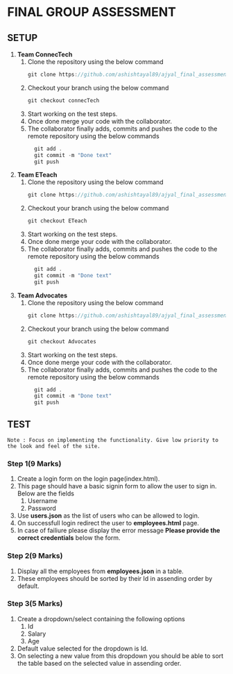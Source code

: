 # FINAL GROUP ASSESSMENT

## SETUP

1. **Team ConnecTech**
   1. Clone the repository using the below command
      ```javascript
      git clone https://github.com/ashishtayal89/ajyal_final_assessment.git
      ```
   2. Checkout your branch using the below command
      ```javascript
      git checkout connecTech
      ```
   3. Start working on the test steps.
   4. Once done merge your code with the collaborator.
   5. The collaborator finally adds, commits and pushes the code to the remote repository using the below commands
      ```javascript
        git add .
        git commit -m "Done text"
        git push
      ```
2. **Team ETeach**
   1. Clone the repository using the below command
      ```javascript
      git clone https://github.com/ashishtayal89/ajyal_final_assessment.git
      ```
   2. Checkout your branch using the below command
      ```javascript
      git checkout ETeach
      ```
   3. Start working on the test steps.
   4. Once done merge your code with the collaborator.
   5. The collaborator finally adds, commits and pushes the code to the remote repository using the below commands
      ```javascript
        git add .
        git commit -m "Done text"
        git push
      ```
3. **Team Advocates**
   1. Clone the repository using the below command
      ```javascript
      git clone https://github.com/ashishtayal89/ajyal_final_assessment.git
      ```
   2. Checkout your branch using the below command
      ```javascript
      git checkout Advocates
      ```
   3. Start working on the test steps.
   4. Once done merge your code with the collaborator.
   5. The collaborator finally adds, commits and pushes the code to the remote repository using the below commands
      ```javascript
        git add .
        git commit -m "Done text"
        git push
      ```

## TEST

`Note : Focus on implementing the functionality. Give low priority to the look and feel of the site.`

### Step 1(9 Marks)

1. Create a login form on the login page(index.html).
2. This page should have a basic signin form to allow the user to sign in. Below are the fields
   1. Username
   2. Password
3. Use **users.json** as the list of users who can be allowed to login.
4. On successfull login redirect the user to **employees.html** page.
5. In case of failiure please display the error message **Please provide the correct credentials** below the form.

### Step 2(9 Marks)

1. Display all the employees from **employees.json** in a table.
2. These employees should be sorted by their Id in assending order by default.

### Step 3(5 Marks)

1. Create a dropdown/select containing the following options
   1. Id
   2. Salary
   3. Age
2. Default value selected for the dropdown is Id.
3. On selecting a new value from this dropdown you should be able to sort the table based on the selected value in assending order.
